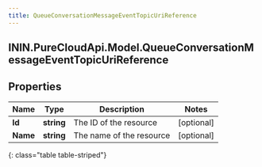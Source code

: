 ```yaml
---
title: QueueConversationMessageEventTopicUriReference
---
```

## ININ.PureCloudApi.Model.QueueConversationMessageEventTopicUriReference

## Properties

|Name | Type | Description | Notes|
|------------ | ------------- | ------------- | -------------|
| **Id** | **string** | The ID of the resource | [optional] |
| **Name** | **string** | The name of the resource | [optional] |
{: class="table table-striped"}


